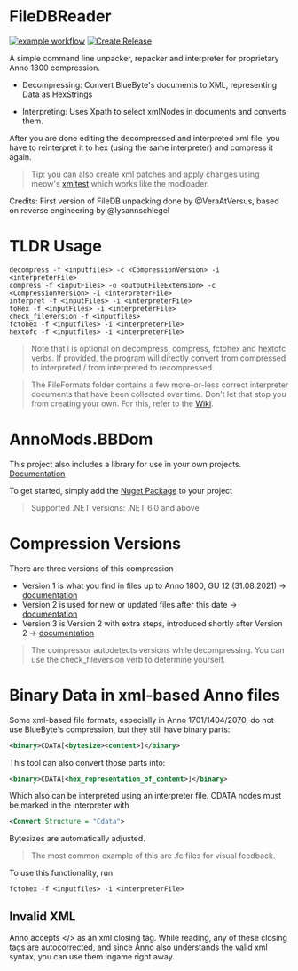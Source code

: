 # FileDBReader

[![example workflow](https://github.com/anno-mods/FileDBReader/actions/workflows/main.yml/badge.svg)](https://github.com/anno-mods/FileDBReader/actions/workflows/main.yml)
[![Create Release](https://github.com/anno-mods/FileDBReader/actions/workflows/release.yml/badge.svg)](https://github.com/anno-mods/FileDBReader/actions/workflows/release.yml)

A simple command line unpacker, repacker and interpreter for proprietary Anno 1800 compression.

- Decompressing: Convert BlueByte's documents to XML, representing Data as HexStrings 

- Interpreting: Uses Xpath to select xmlNodes in documents and converts them. 

After you are done editing the decompressed and interpreted xml file, you have to reinterpret it to hex (using the same interpreter) and compress it again.

> Tip: you can also create xml patches and apply changes using meow's [xmltest](https://github.com/jakobharder/anno1800-mod-loader/releases/latest/download/xmltest.zip) which works like the modloader.
 
Credits: First version of FileDB unpacking done by @VeraAtVersus, based on reverse engineering by @lysannschlegel

# TLDR Usage

```
decompress -f <inputfiles> -c <CompressionVersion> -i <interpreterFile>
compress -f <inputFiles> -o <outputFileExtension> -c <CompressionVersion> -i <interpreterFile>
interpret -f <inputFiles> -i <interpreterFile>
toHex -f <inputFiles> -i <interpreterFile>
check_fileversion -f <inputfiles>
fctohex -f <inputfiles> -i <interpreterFile>
hextofc -f <inputfiles> -i <interpreterFile>
```

> Note that i is optional on decompress, compress, fctohex and hextofc verbs. If provided, the program will directly convert from compressed to interpreted / from interpreted to recompressed.

> The FileFormats folder contains a few more-or-less correct interpreter documents that have been collected over time. Don't let that stop you from creating your own. For this, refer to the [Wiki](https://github.com/anno-mods/FileDBReader/wiki/Writing-Interpreters).

# AnnoMods.BBDom 

This project also includes a library for use in your own projects. [Documentation](https://github.com/anno-mods/FileDBReader/wiki/Using-AnnoMods.BBDom)

To get started, simply add the [Nuget Package](https://www.nuget.org/packages/AnnoMods.BBDom/) to your project

> Supported .NET versions: .NET 6.0 and above

# Compression Versions

There are three versions of this compression
 
- Version 1 is what you find in files up to Anno 1800, GU 12 (31.08.2021) -> [documentation](https://github.com/lysannschlegel/RDAExplorer/wiki/file.db-format)
- Version 2 is used for new or updated files after this date -> [documentation](https://github.com/anno-mods/FileDBReader/wiki/compression-version-2)
- Version 3 is Version 2 with extra steps, introduced shortly after Version 2 -> [documentation](https://github.com/anno-mods/FileDBReader/wiki/compression-version-2-&-3#version-3)

> The compressor autodetects versions while decompressing. You can use the check_fileversion verb to determine yourself.

# Binary Data in xml-based Anno files
Some xml-based file formats, especially in Anno 1701/1404/2070, do not use BlueByte's compression, but they still have binary parts: 

```XML
<binary>CDATA[<bytesize><content>]</binary>
```

This tool can also convert those parts into:
```XML
<binary>CDATA[<hex_representation_of_content>]</binary>
```
Which also can be interpreted using an interpreter file. CDATA nodes must be marked in the interpreter with 

```XML
<Convert Structure = "Cdata">
```

Bytesizes are automatically adjusted.

> The most common example of this are .fc files for visual feedback.

To use this functionality, run 

```Shell
fctohex -f <inputfiles> -i <interpreterFile>
```

## Invalid XML
Anno accepts </> as an xml closing tag. While reading, any of these closing tags are autocorrected, 
and since Anno also understands the valid xml syntax, you can use them ingame right away. 






